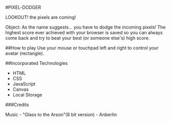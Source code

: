 #PIXEL-DODGER

LOOKOUT! the pixels are coming!

Object: As the name suggests... you have to dodge the incoming pixels! The highest score ever achieved with your browser is saved so you can always come back and try to beat your best (or someone else's) high score. 


##How to play
Use your mouse or touchpad left and right to control your avatar (rectangle).


##Incorporated Technologies

* HTML
* CSS
* JavaScript
* Canvas
* Local Storage

###Credits

Music - "Glass to the Arson"(8 bit version) - Anberlin